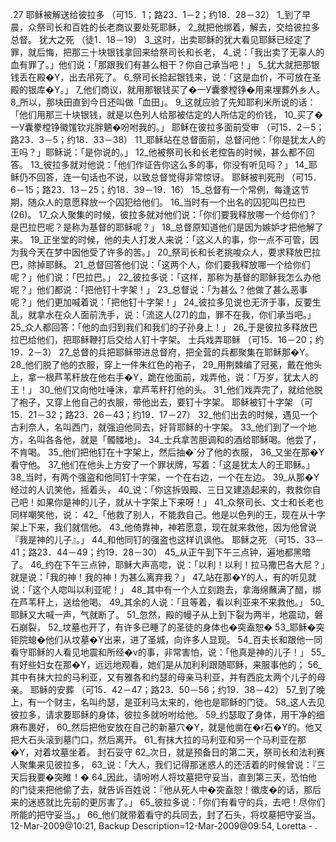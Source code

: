 .27 
耶稣被解送给彼拉多 
（可15．1；路23．1－2；约18．28－32） 
1_到了早晨，众祭司长和百姓的长老商议要处死耶稣， 2_就把他绑着，解去，交给彼拉多总督。 
犹大之死 
（徒1．18－19） 
3_这时，出卖耶稣的犹大看见耶稣已经定了罪，就后悔，把那三十块银钱拿回来给祭司长和长老， 4_说：「我出卖了无辜人的血有罪了。」他们说：「那跟我们有甚么相干？你自己承当吧！」 5_犹大就把那银钱丢在殿�Y，出去吊死了。 6_祭司长拾起银钱来，说：「这是血价，不可放在圣殿的银库�Y。」 7_他们商议，就用那银钱买了�一У囊豢樘铮�用来埋葬外乡人。 8_所以，那块田直到今日还叫做「血田」。 9_这就应验了先知耶利米所说的话：「他们用那三十块银钱，就是以色列人给那被估定的人所估定的价钱， 10_买了�一У囊豢樘铮徽馐钦兆胖魉�吩咐我的。」 
耶稣在彼拉多面前受审 
（可15．2－5；路23．3－5；约18．33－38） 
11_耶稣站在总督面前，总督问他：「你是犹太人的王吗？」耶稣说：「是你说的。」 12_他被祭司长和长老控告的时候，甚么都不回答。 13_彼拉多就对他说：「他们作证告你这么多的事，你没有听见吗？」 14_耶稣仍不回答，连一句话也不说，以致总督觉得非常惊讶。 
耶稣被判死刑 
（可15．6－15；路23．13－25；约18．39－19．16） 
15_总督有一个常例，每逢这节期，随众人的意愿释放一个囚犯给他们。 16_当时有一个出名的囚犯叫巴拉巴(26)。 17_众人聚集的时候，彼拉多就对他们说：「你们要我释放哪一个给你们？是巴拉巴呢？是称为基督的耶稣呢？」 18_总督原知道他们是因为嫉妒才把他解了来。 19_正坐堂的时候，他的夫人打发人来说：「这义人的事，你一点不可管，因为我今天在梦中因他受了许多的苦。」 20_祭司长和长老挑唆众人，要求释放巴拉巴，除掉耶稣。 21_总督回答他们说：「这两个人，你们要我释放哪一个给你们呢？」他们说：「巴拉巴。」 22_彼拉多说：「这样，那称为基督的耶稣我怎么办他呢？」他们都说：「把他钉十字架！」 23_总督说：「为甚么？他做了甚么恶事呢？」他们更加喊着说：「把他钉十字架！」 24_彼拉多见说也无济于事，反要生乱，就拿水在众人面前洗手，说：「流这人(27)的血，罪不在我，你们承当吧。」 25_众人都回答：「他的血归到我们和我们的子孙身上！」 26_于是彼拉多释放巴拉巴给他们，把耶稣鞭打后交给人钉十字架。 
士兵戏弄耶稣 
（可15．16－20；约19．2－3） 
27_总督的兵把耶稣带进总督府，把全营的兵都聚集在耶稣那�Y。 28_他们脱了他的衣服，穿上一件朱红色的袍子， 29_用荆棘编了冠冕，戴在他头上，拿一根芦苇秆放在他右手�Y，跪在他面前，戏弄他，说：「万岁，犹太人的王！」 30_他们又向他吐唾沫，拿芦苇秆打他的头。 31_他们戏弄完了，就给他脱了袍子，又穿上他自己的衣服，带他出去，要钉十字架。 
耶稣被钉十字架 
（可15．21－32；路23．26－43；约19．17－27） 
32_他们出去的时候，遇见一个古利奈人，名叫西门，就强迫他同去，好背耶稣的十字架。 33_他们到了一个地方，名叫各各他，就是「髑髅地」。 34_士兵拿苦胆调和的酒给耶稣喝。他尝了，不肯喝。 35_他们把他钉在十字架上，然后抽�`分了他的衣服， 36_又坐在那�Y看守他。 37_他们在他头上方安了一个罪状牌，写着：「这是犹太人的王耶稣。」 38_当时，有两个强盗和他同钉十字架，一个在右边，一个在左边。 39_从那�Y经过的人讥笑他，摇着头， 40_说：「你这拆毁殿、三日又建造起来的，救救你自己吧！如果你是神的儿子，就从十字架上下来呀！」 41_众祭司长、文士和长老也同样嘲笑他，说： 42_「他救了别人，不能救自己。他是以色列的王，现在从十字架上下来，我们就信他。 43_他倚靠神，神若愿意，现在就来救他，因为他曾说『我是神的儿子』。」 44_和他同钉的强盗也这样讥讽他。 
耶稣之死 
（可15．33－41；路23．44－49；约19．28－30） 
45_从正午到下午三点钟，遍地都黑暗了。 46_约在下午三点钟，耶稣大声高唿，说：「以利！以利！拉马撒巴各大尼？」就是说：「我的神！我的神！为甚么离弃我？」 47_站在那�Y的人，有的听见就说：「这个人唿叫以利亚呢！」 48_其中有一个人立刻跑去，拿海绵蘸满了醋，绑在芦苇秆上，送给他喝。 49_其余的人说：「且等着，看以利亚来不来救他。」 50_耶稣又大喊一声，气就断了。 51_忽然，殿的幔子从上到下裂为两半，地震动，磐石崩裂， 52_坟墓也开了，有许多已睡了的圣徒的身体也�突盍恕� 53_耶稣�突钜院螅�他们从坟墓�Y出来，进了圣城，向许多人显现。 54_百夫长和跟他一同看守耶稣的人看见地震和所经�v的事，非常害怕，说：「他真是神的儿子！」 55_有好些妇女在那�Y，远远地观看，她们是从加利利跟随耶稣，来服事他的； 56_其中有抹大拉的马利亚，又有雅各和约瑟的母亲马利亚，并有西庇太两个儿子的母亲。 
耶稣的安葬 
（可15．42－47；路23．50－56；约19．38－42） 
57_到了晚上，有一个财主，名叫约瑟，是亚利马太来的，他也是耶稣的门徒。 58_这人去见彼拉多，请求要耶稣的身体，彼拉多就吩咐给他。 59_约瑟取了身体，用干净的细麻布裹好， 60_然后把他安放在自己的新墓穴�Y，就是他凿在�r石�Y的。他又把大石头滚到墓门口，然后离开。 61_有抹大拉的马利亚和另一个马利亚在那�Y，对着坟墓坐着。 
封石妥守 
62_次日，就是预备日的第二天，祭司长和法利赛人聚集来见彼拉多， 63_说：「大人，我们记得那迷惑人的还活着的时候曾说：『三天后我要�突睢！� 64_因此，请吩咐人将坟墓把守妥当，直到第三天，恐怕他的门徒来把他偷了去，就告诉百姓说：『他从死人中�突盍恕！徽庋�的话，那后来的迷惑就比先前的更厉害了。」 65_彼拉多说：「你们有看守的兵，去吧！尽你们所能的把守妥当。」 66_他们就带着看守的兵同去，封了石头，将坟墓把守妥当。 
12-Mar-2009@10:21, Backup Description=12-Mar-2009@09:54, Loretta - 
 .
